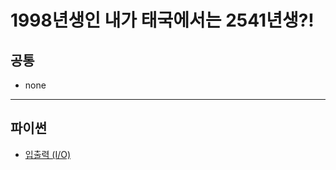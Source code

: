 # 1998년생인 내가 태국에서는 2541년생?!

## 공통
* none

***

## 파이썬
* [입출력 (I/O)](https://github.com/Khamax4mr/Backjoon-edition/wiki/%EC%9E%85%EC%B6%9C%EB%A0%A5-(I-O))